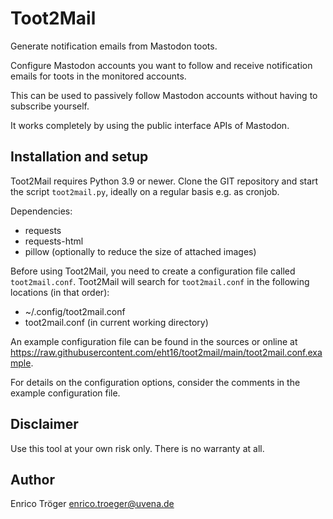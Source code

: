 # Toot2Mail

Generate notification emails from Mastodon toots.

Configure Mastodon accounts you want to follow and receive notification
emails for toots in the monitored accounts.

This can be used to passively follow Mastodon accounts without having to subscribe yourself.

It works completely by using the public interface APIs of Mastodon.

## Installation and setup

Toot2Mail requires Python 3.9 or newer.
Clone the GIT repository and start the script `toot2mail.py`, ideally on a regular
basis e.g. as cronjob.

Dependencies:
  - requests
  - requests-html
  - pillow (optionally to reduce the size of attached images)

Before using Toot2Mail, you need to create a configuration file called `toot2mail.conf`.
Toot2Mail will search for `toot2mail.conf` in the following locations (in that order):

  - ~/.config/toot2mail.conf
  - toot2mail.conf (in current working directory)

An example configuration file can be found in the sources or online
at https://raw.githubusercontent.com/eht16/toot2mail/main/toot2mail.conf.example.

For details on the configuration options, consider the comments in the
example configuration file.

## Disclaimer

Use this tool at your own risk only.
There is no warranty at all.

## Author

Enrico Tröger <enrico.troeger@uvena.de>
